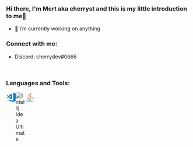 ### Hi there, I'm Mert aka cherryst and this is my little introduction to me👋

- 🔭 I’m currently working on anything
   


### Connect with me:

- Discord: cherrydev#0666


<br />

### Languages and Tools:

<img align="left" alt="Visual Studio Code" width="26px" href="https://visualstudio.microsoft.com/en/vs/" src="https://raw.githubusercontent.com/github/explore/80688e429a7d4ef2fca1e82350fe8e3517d3494d/topics/visual-studio-code/visual-studio-code.png" />
<img align="left" alt="Intellij Idea Ultimate" width="26px" href="https://www.jetbrains.com/idea/" src="https://resources.jetbrains.com/storage/products/intellij-idea/img/meta/intellij-idea_logo_300x300.png" />
<img align="left" alt="Java" width="26px" href="https://java.com/tr/" src="https://raw.githubusercontent.com/github/explore/80688e429a7d4ef2fca1e82350fe8e3517d3494d/topics/java/java.png" />

<br />
<br />

